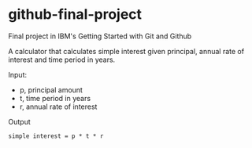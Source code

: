 # github-final-project
Final project in IBM's Getting Started with Git and Github

A calculator that calculates simple interest given principal, annual rate of interest and time period in years.

Input:
-   p, principal amount
-   t, time period in years
-   r, annual rate of interest

Output

 ``` simple interest = p * t * r ```
